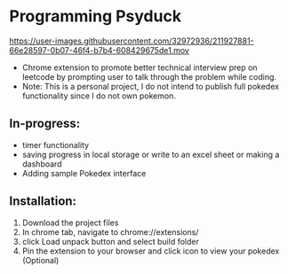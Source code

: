# Programming Psyduck

https://user-images.githubusercontent.com/32972936/211927881-66e28597-0b07-46f4-b7b4-608429675de1.mov


* Chrome extension to promote better technical interview prep on leetcode by prompting user to talk through the problem while coding.
* Note: This is a personal project, I do not intend to publish full pokedex functionality since I do not own pokemon.
## In-progress:
- timer functionality
- saving progress in local storage or write to an excel sheet or making a dashboard
- Adding sample Pokedex interface
## Installation:
1) Download the project files
2) In chrome tab, navigate to chrome://extensions/ 
3) click Load unpack button and select build folder
4) Pin the extension to your browser and click icon to view your pokedex (Optional)
